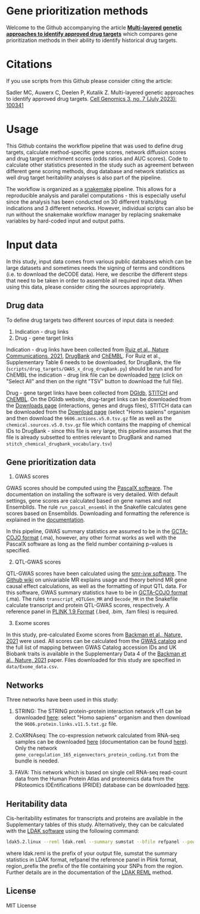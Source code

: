 # Gene prioritization methods

Welcome to the Github accompanying the article [**Multi-layered genetic approaches to identify approved drug targets**](https://doi.org/10.1016/j.xgen.2023.100341) which compares gene prioritization methods in their ability to identify historical drug targets.

# Citations

If you use scripts from this Github please consider citing the article:

Sadler MC, Auwerx C, Deelen P, Kutalik Z. Multi-layered genetic approaches to identify approved drug targets. [Cell Genomics 3, no. 7 (July 2023): 100341](https://doi.org/10.1016/j.xgen.2023.100341)

# Usage

This Github contains the workflow pipeline that was used to define drug targets, calculate method-specific gene scores, network diffusion scores and drug target enrichment scores (odds ratios and AUC scores). Code to calculate other statistics presented in the study such as agreement between different gene scoring methods, drug database and network statistics as well drug target heritability analyses is also part of the pipeline.

The workflow is organized as a [snakemake](https://snakemake.readthedocs.io/en/stable/) pipeline. This allows for a reproducible analysis and parallel computations - this is especially useful since the analysis has been conducted on 30 different traits/drug indications and 3 different networks. However, individual scripts can also be run without the snakemake workflow manager by replacing snakemake variables by hard-coded input and output paths.

# Input data

In this study, input data comes from various public databases which can be large datasets and sometimes needs the signing of terms and conditions (i.e. to download the deCODE data). Here, we describe the different steps that need to be taken in order to assemble all required input data. When using this data, please consider citing the sources appropriately.

## Drug data

To define drug targets two different sources of input data is needed:

1) Indication - drug links
2) Drug - gene target links

Indication - drug links have been collected from [Ruiz et al., Nature Communications, 2021](https://doi.org/10.1038/s41467-021-21770-8), [DrugBank](https://go.drugbank.com) and [ChEMBL](https://www.ebi.ac.uk/chembl/). For Ruiz et al., Supplementary Table 6 needs to be downloaded, for DrugBank, the file (`scripts/drug_targets/GWAS_x_drug_drugBank.py`) should be run and for ChEMBL the indication - drug link file can be downloaded [here](https://www.ebi.ac.uk/chembl/g/#browse/drug_indications) (click on "Select All" and then on the right "TSV" button to download the full file).

Drug - gene target links have been collected from [DGIdb](https://www.dgidb.org), [STITCH](http://stitch.embl.de) and [ChEMBL](https://www.ebi.ac.uk/chembl/). On the DGIdb website, drug-target links can be downloaded from the [Downloads page](https://www.dgidb.org/downloads) (interactions, genes and drugs files), STITCH data can be downloaded from the [Download page](http://stitch.embl.de/cgi/download.pl?UserId=Ov0ZH2xj6cD6&sessionId=lre85GJq7ib4) (select "Homo sapiens" organism and then download the `9606.actions.v5.0.tsv.gz` file as well as the `chemical.sources.v5.0.tsv.gz` file which contains the mapping of chemical IDs to DrugBank - since this file is very large, this pipeline assumes that the file is already subsetted to entries relevant to DrugBank and named `stitch_chemical_drugbank_vocabulary.tsv`)

## Gene prioritization data

1) GWAS scores

GWAS scores should be computed using the [PascalX software](https://bergmannlab.github.io/PascalX/index.html). The documentation on installing the software is very detailed. With default settings, gene scores are calculated based on gene names and not EnsemblIds. The rule `run_pascal_ensembl` in the Snakefile calculates gene scores based on EnsemblIds. Downloading and formatting the reference is explained in the [documentation](https://bergmannlab.github.io/PascalX/usage.html).

In this pipeline, GWAS summary statistics are assumed to be in the [GCTA-COJO format](https://cnsgenomics.com/software/gcta/#COJO) (.ma), however, any other format works as well with the PascalX software as long as the field number containing p-values is specified.

2) QTL-GWAS scores

QTL-GWAS scores have been calculated using the [smr-ivw software](https://github.com/masadler/smrivw). The [Github wiki](https://github.com/masadler/smrivw/wiki/Univariable-MR) on univariable MR explains usage and theory behind MR gene causal effect calculations, as well as the formatting of input QTL data. For this software, GWAS summary statistics have to be in [GCTA-COJO format](https://cnsgenomics.com/software/gcta/#COJO) (.ma). The rules `transcript_eQTLGen_MR` and `Decode_MR` in the Snakefile calculate transcript and protein QTL-GWAS scores, respectively. A reference panel in [PLINK 1.9 Format](https://www.cog-genomics.org/plink/2.0/input#pheno) (.bed, .bim, .fam files) is required.

3) Exome scores

In this study, pre-calculated Exome scores from [Backman et al., Nature, 2021](https://doi.org/10.1038/s41586-021-04103-z) were used. All scores can be calculated from the [GWAS catalog](https://www.ebi.ac.uk/gwas/) and the full list of mapping between GWAS Catalog accession IDs and UK Biobank traits is available in the Supplementary Data 4 of the [Backman et al., Nature, 2021](https://doi.org/10.1038/s41586-021-04103-z) paper. Files downloaded for this study are specified in `data/Exome_data.csv`.

## Networks

Three networks have been used in this study:

1) STRING: The STRING protein-protein interaction network v11 can be downloaded [here](https://string-db.org/cgi/download?sessionId=brnMKItddrXp): select "Homo sapiens" organism and then download the `9606.protein.links.v11.5.txt.gz` file.

2) CoXRNAseq: The co-expression network calculated from RNA-seq samples can be downloaded [here](https://downloads.molgeniscloud.org/downloads/depict2/) (documentation can be found [here](https://github.com/molgenis/systemsgenetics/wiki/Downstreamer)). Only the network `gene_coregulation_165_eigenvectors_protein_coding.txt` from the bundle is needed.

3) FAVA: This network which is based on single cell RNA-seq read-count data from the Human Protein Atlas and proteomics data from the PRoteomics IDEntifications (PRIDE) database can be downloaded [here](https://doi.org/10.5281/zenodo.6803472).

## Heritability data

Cis-heritability estimates for transcripts and proteins are available in the Supplementary tables of this study. Alternatively, they can be calculated with the [LDAK software](https://dougspeed.com) using the following command:

```bash
ldak5.2.linux --reml ldak.reml --summary sumstat --bfile refpanel --power -.25 --ignore-weights YES --region-number 1 --region-prefix region_prefix
```

where ldak.reml is the prefix of your output file, sumstat the summary statistics in LDAK format, refpanel the reference panel in Plink format, region_prefix the prefix of the file containing your SNPs from the region. Further details are in the documentation of the [LDAK REML](https://dougspeed.com/reml-analysis/) method.

## License

MIT License
